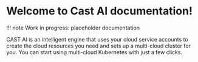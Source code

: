 # Welcome to Cast AI documentation!

!!! note
    Work in progress: placeholder documentation


CAST AI is an intelligent engine that uses your cloud service accounts to create the cloud resources you need and sets up a multi-cloud cluster for you. You can start using multi-cloud Kubernetes with just a few clicks.






